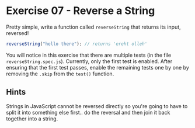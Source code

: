 # Exercise 07 - Reverse a String

Pretty simple, write a function called `reverseString` that returns its input, reversed!

```javascript
reverseString("hello there"); // returns 'ereht olleh'
```

You will notice in this exercise that there are multiple tests (in the file `reverseString.spec.js`). Currently, only the first test is enabled. After ensuring that the first test passes, enable the remaining tests one by one by removing the `.skip` from the `test()` function.

## Hints

Strings in JavaScript cannot be reversed directly so you're going to have to split it into something else first.. do the reversal and then join it back together into a string.

